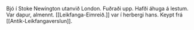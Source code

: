 Bjó í Stoke Newington utanvið London.
Fuðraði upp.
Hafði áhuga á lestum.
Var dapur, almennt.
[[Leikfanga-Eimreið.]] var í herbergi hans.
Keypt frá [[Antík-Leikfangaverslun]].